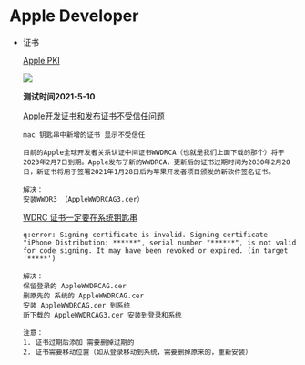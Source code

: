 # Apple Developer

* 证书

  [Apple PKI](https://www.apple.com/certificateauthority/)

  ![](https://i.loli.net/2021/05/10/2PoCgAOci8EQb6H.jpg)

  **测试时间2021-5-10**

  [Apple开发证书和发布证书不受信任问题](https://blog.csdn.net/Dancen/article/details/114406431)

  ``` text
  mac 钥匙串中新增的证书 显示不受信任
  
  目前的Apple全球开发者关系认证中间证书WWDRCA（也就是我们上面下载的那个）将于2023年2月7日到期。Apple发布了新的WWDRCA，更新后的证书过期时间为2030年2月20日，新证书将用于签署2021年1月28日后为苹果开发者项目颁发的新软件签名证书。
  
  解决：
  安装WWDR3 （AppleWWDRCAG3.cer）
  ```

  [WDRC 证书一定要在系统钥匙串](https://juejin.cn/post/6844903728324018190)

  ``` text
  q:error: Signing certificate is invalid. Signing certificate "iPhone Distribution: ******", serial number "******", is not valid for code signing. It may have been revoked or expired. (in target '*****')
  
  解决：
  保留登录的 AppleWWDRCAG.cer 
  删原先的 系统的 AppleWWDRCAG.cer 
  安装 AppleWWDRCAG.cer 到系统
  新下载的 AppleWWDRCAG3.cer 安装到登录和系统
  
  注意：
  1. 证书过期后添加 需要删掉过期的
  2. 证书需要移动位置（如从登录移动到系统，需要删掉原来的，重新安装）
  ```

  